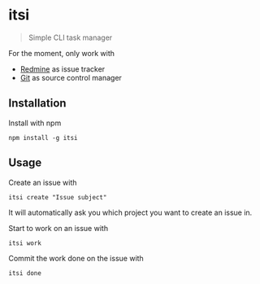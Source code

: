 # itsi

> Simple CLI task manager

For the moment, only work with
* [Redmine](http://www.redmine.org/) as issue tracker
* [Git](http://www.git-scm.com/) as source control manager

## Installation

Install with npm

```shell
npm install -g itsi
```

## Usage

Create an issue with

```shell
itsi create "Issue subject"
```

It will automatically ask you which project you want to create an issue in.

Start to work on an issue with

```shell
itsi work
```

Commit the work done on the issue with

```shell
itsi done
```
